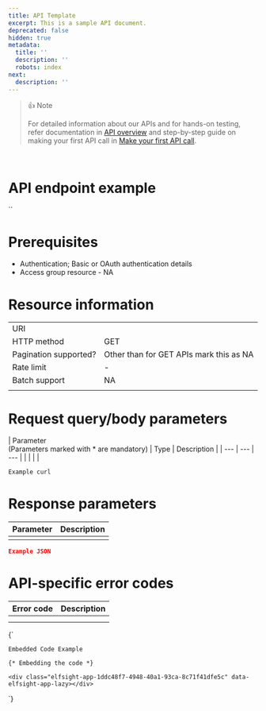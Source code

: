 ```yaml
---
title: API Template
excerpt: This is a sample API document.
deprecated: false
hidden: true
metadata:
  title: ''
  description: ''
  robots: index
next:
  description: ''
---
```

> 👍 Note
> 
> For detailed information about our APIs and for hands-on testing, refer documentation in [API overview](https://docs.capillarytech.com/reference/apioverview) and step-by-step guide on making your first API call in [Make your first API call](https://docs.capillarytech.com/reference/make-your-first-api-call).

<br  />

# API endpoint example


``

# Prerequisites

-   Authentication; Basic or OAuth authentication details
-   Access group resource - NA

# Resource information


|                       |                                         |
| :-------------------- | :-------------------------------------- |
| URI                   |                                         |
| HTTP method           | GET                                     |
| Pagination supported? | Other than for GET APIs mark this as NA |
| Rate limit            | \-                                      |
| Batch support         | NA                                      |
|                       |                                         |

# Request query/body parameters


| Parameter  
(Parameters marked with \* are mandatory) | Type | Description |
| --- | --- | --- |
|  |  |  |

```bash
Example curl
```

# Response parameters


| Parameter | Description |
| --------- | ----------- |
|           |             |

```json
Example JSON
```

# API-specific error codes


| Error code | Description |
| :--------- | :---------- |
|            |             |
|            |             |

<HTMLBlock>{`

    
    
    Embedded Code Example

    {* Embedding the code *}
    
    <div class="elfsight-app-1ddc48f7-4948-40a1-93ca-8c71f41dfe5c" data-elfsight-app-lazy></div>

`}</HTMLBlock>